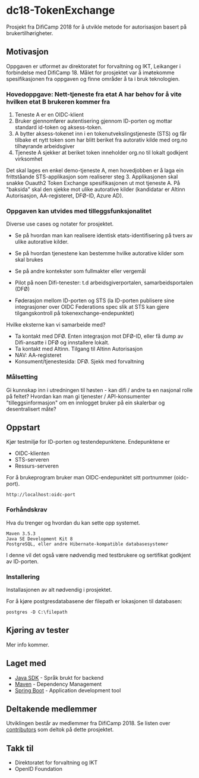 # dc18-TokenExchange

Prosjekt fra DifiCamp 2018 for å utvikle metode for autorisasjon basert på brukertilhørigheter.

## Motivasjon

Oppgaven er utformet av direktoratet for forvaltning og IKT, Leikanger i forbindelse med DifiCamp 18.
Målet for prosjektet var å imøtekomme spesifikasjonen fra oppgaven og finne områder å ta i bruk teknologien. 

### Hovedoppgave: Nett-tjeneste fra etat A har behov for å vite hvilken etat B brukeren kommer fra
1.  Teneste A er en OIDC-klient
2.  Bruker gjennomfører autentisering gjennom ID-porten og mottar standard id-token og aksess-token.
3.  A bytter aksess-tokenet inn i en tokenutvekslingstjeneste (STS) og får tilbake et nytt token som har blitt beriket fra autorativ kilde med org.no tilhøyrande arbeidsgiver
4.  Tjeneste A sjekker at beriket token inneholder org.no til lokalt godkjent virksomhet
 
Det skal lages en enkel demo-tjeneste A, men hovedjobben er å laga ein frittståande STS-applikasjon som realiserer steg 3. Applikasjonen skal snakke Ouauth2 Token Exchange spesifikasjonen ut mot tjeneste A.  På "baksida" skal den sjekke mot ulike autorative kilder (kandidatar er Altinn Autorisasjon, AA-registeret, DFØ-ID, Azure AD).  
 
### Oppgaven kan utvides med tilleggsfunksjonalitet

Diverse use cases og notater for prosjektet.
 
* Se på hvordan man kan realisere identisk etats-identifisering på tvers av ulike autorative kilder. 
* Se på hvordan tjenestene kan bestemme hvilke autorative kilder som skal brukes
* Se på andre kontekster som fullmakter eller vergemål  
 
* Pilot på noen Difi-tenester: t.d arbeidsgiverportalen, samarbeidsportalen (DFØ)
 
* Føderasjon mellom ID-porten og STS (la ID-porten publisere sine integrasjoner over OIDC Federations spec slik at STS kan gjere tilgangskontroll på tokenexchange-endepunktet)
 
Hvilke eksterne kan vi samarbeide med?
* Ta kontakt med DFØ. Enten integrasjon mot DFØ-ID, eller få dump av Difi-ansatte i DFØ og innstallere lokalt. 
* Ta kontakt med Altinn. Tilgang til Altinn Autorisasjon
* NAV: AA-registeret
* Konsument/tjenestesida: DFØ. Sjekk med forvaltning

### Målsetting
Gi kunnskap inn i utredningen til høsten - kan difi / andre ta en nasjonal rolle på feltet?
Hvordan kan man gi tjenester / API-konsumenter "tilleggsinformasjon" om en innlogget bruker på ein skalerbar og desentralisert måte?

## Oppstart

Kjør testmiljø for ID-porten og testendepunktene. 
Endepunktene er 
* OIDC-klienten
* STS-serveren 
* Ressurs-serveren

For å brukeprogram bruker man OIDC-endepunktet sitt portnummer (oidc-port).
```
http://localhost:oidc-port
```


### Forhåndskrav

Hva du trenger og hvordan du kan sette opp systemet.

```
Maven 3.5.3
Java SE Development Kit 8
PostgreSQL, eller andre Hibernate-kompatible databasesystemer
```

I denne vil det også være nødvendig med testbrukere og sertifikat godkjent av ID-porten.

### Installering

Installasjonen av alt nødvendig i prosjektet.

For å kjøre postgresdatabasene der filepath er lokasjonen til databasen:
```
postgres -D C:\filepath
```



## Kjøring av tester

Mer info kommer.

## Laget med

* [Java SDK](http://www.oracle.com/technetwork/java/javase/downloads/jdk9-downloads-3848520.html) - Språk brukt for backend
* [Maven](https://maven.apache.org/) - Dependency Management
* [Spring Boot](https://spring.io/) - Application development tool

## Deltakende medlemmer

Utviklingen består av medlemmer fra DifiCamp 2018. Se listen over [contributors](https://github.com/difi/dc18-TokenExchange/graphs/contributors) som deltok på dette prosjektet.



## Takk til

* Direktoratet for forvaltning og IKT
* OpenID Foundation
